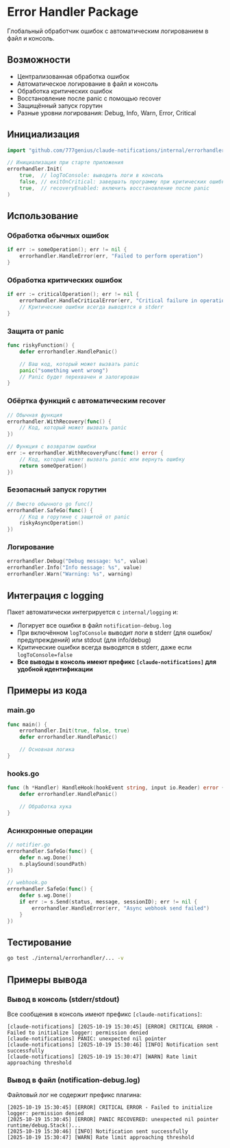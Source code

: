 # Error Handler Package

Глобальный обработчик ошибок с автоматическим логированием в файл и консоль.

## Возможности

- Централизованная обработка ошибок
- Автоматическое логирование в файл и консоль
- Обработка критических ошибок
- Восстановление после panic с помощью recover
- Защищённый запуск горутин
- Разные уровни логирования: Debug, Info, Warn, Error, Critical

## Инициализация

```go
import "github.com/777genius/claude-notifications/internal/errorhandler"

// Инициализация при старте приложения
errorhandler.Init(
    true,  // logToConsole: выводить логи в консоль
    false, // exitOnCritical: завершать программу при критических ошибках
    true,  // recoveryEnabled: включить восстановление после panic
)
```

## Использование

### Обработка обычных ошибок

```go
if err := someOperation(); err != nil {
    errorhandler.HandleError(err, "Failed to perform operation")
}
```

### Обработка критических ошибок

```go
if err := criticalOperation(); err != nil {
    errorhandler.HandleCriticalError(err, "Critical failure in operation")
    // Критические ошибки всегда выводятся в stderr
}
```

### Защита от panic

```go
func riskyFunction() {
    defer errorhandler.HandlePanic()

    // Ваш код, который может вызвать panic
    panic("something went wrong")
    // Panic будет перехвачен и залогирован
}
```

### Обёртка функций с автоматическим recover

```go
// Обычная функция
errorhandler.WithRecovery(func() {
    // Код, который может вызвать panic
})

// Функция с возвратом ошибки
err := errorhandler.WithRecoveryFunc(func() error {
    // Код, который может вызвать panic или вернуть ошибку
    return someOperation()
})
```

### Безопасный запуск горутин

```go
// Вместо обычного go func()
errorhandler.SafeGo(func() {
    // Код в горутине с защитой от panic
    riskyAsyncOperation()
})
```

### Логирование

```go
errorhandler.Debug("Debug message: %s", value)
errorhandler.Info("Info message: %s", value)
errorhandler.Warn("Warning: %s", warning)
```

## Интеграция с logging

Пакет автоматически интегрируется с `internal/logging` и:
- Логирует все ошибки в файл `notification-debug.log`
- При включённом `logToConsole` выводит логи в stderr (для ошибок/предупреждений) или stdout (для info/debug)
- Критические ошибки всегда выводятся в stderr, даже если `logToConsole=false`
- **Все выводы в консоль имеют префикс `[claude-notifications]` для удобной идентификации**

## Примеры из кода

### main.go
```go
func main() {
    errorhandler.Init(true, false, true)
    defer errorhandler.HandlePanic()

    // Основная логика
}
```

### hooks.go
```go
func (h *Handler) HandleHook(hookEvent string, input io.Reader) error {
    defer errorhandler.HandlePanic()

    // Обработка хука
}
```

### Асинхронные операции
```go
// notifier.go
errorhandler.SafeGo(func() {
    defer n.wg.Done()
    n.playSound(soundPath)
})

// webhook.go
errorhandler.SafeGo(func() {
    defer s.wg.Done()
    if err := s.Send(status, message, sessionID); err != nil {
        errorhandler.HandleError(err, "Async webhook send failed")
    }
})
```

## Тестирование

```bash
go test ./internal/errorhandler/... -v
```

## Примеры вывода

### Вывод в консоль (stderr/stdout)
Все сообщения в консоль имеют префикс `[claude-notifications]`:
```
[claude-notifications] [2025-10-19 15:30:45] [ERROR] CRITICAL ERROR - Failed to initialize logger: permission denied
[claude-notifications] PANIC: unexpected nil pointer
[claude-notifications] [2025-10-19 15:30:46] [INFO] Notification sent successfully
[claude-notifications] [2025-10-19 15:30:47] [WARN] Rate limit approaching threshold
```

### Вывод в файл (notification-debug.log)
Файловый лог не содержит префикс плагина:
```
[2025-10-19 15:30:45] [ERROR] CRITICAL ERROR - Failed to initialize logger: permission denied
[2025-10-19 15:30:45] [ERROR] PANIC RECOVERED: unexpected nil pointer
runtime/debug.Stack()...
[2025-10-19 15:30:46] [INFO] Notification sent successfully
[2025-10-19 15:30:47] [WARN] Rate limit approaching threshold
```

